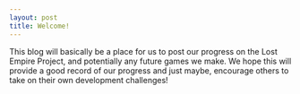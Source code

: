 ```yaml
---
layout: post
title: Welcome!
---
```


This blog will basically be a place for us to post our progress on the Lost Empire Project, and potentially any future games we
make. We hope this will provide a good record of our progress and just maybe, encourage others to take on their own development challenges! 